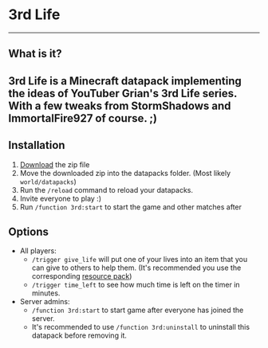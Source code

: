 # 3rd Life
---
## What is it?
3rd Life is a Minecraft datapack implementing the ideas of YouTuber Grian's 3rd Life series. With a few tweaks from StormShadows and ImmortalFire927 of course. ;)
---
## Installation
1. [Download](https://github.com/megabyte6/3rd-life/releases) the zip file
1. Move the downloaded zip into the datapacks folder. (Most likely `world/datapacks`)
1. Run the `/reload` command to reload your datapacks.
1. Invite everyone to play :)
1. Run `/function 3rd:start` to start the game and other matches after

## Options
- All players:
    - `/trigger give_life` will put one of your lives into an item that you can give to others to help them. (It's recommended you use the corresponding [resource pack](https://github.com/megabyte6/3rd-life-resourcepack))
    - `/trigger time_left` to see how much time is left on the timer in minutes.
- Server admins:
    - `/function 3rd:start` to start game after everyone has joined the server.
    - It's recommended to use `/function 3rd:uninstall` to uninstall this datapack before removing it.